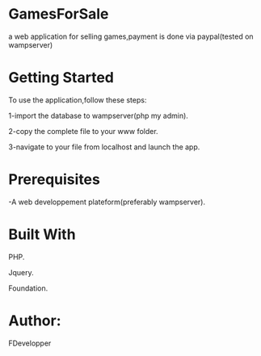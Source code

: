 # GamesForSale
a web application for selling games,payment is done via paypal(tested on wampserver)

# Getting Started

To use the application,follow these steps:

1-import the database to wampserver(php my admin).

2-copy the complete file to your www folder.

3-navigate to your file from localhost and launch the app.

# Prerequisites
-A web developpement plateform(preferably wampserver).

# Built With

PHP.

Jquery.

Foundation.

# Author:

FDevelopper
